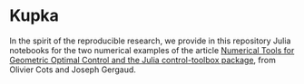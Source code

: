# Kupka

In the spirit of the reproducible research, we provide in this repository Julia notebooks for the two numerical examples of the article [Numerical Tools for Geometric Optimal Control and the Julia control-toolbox package](https://hal.science/hal-04578955), from Olivier Cots and Joseph Gergaud.
